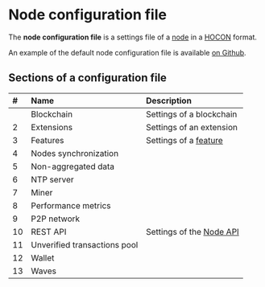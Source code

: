 # Node configuration file

The **node configuration file** is a settings file of a [node](http://confluence.wavesplatform.com/display/WDOCS/Node) in a [HOCON](https://en.wikipedia.org/wiki/HOCON) format.

An example of the default node configuration file is available [on Github](https://github.com/wavesplatform/Waves/blob/master/node/src/main/resources/application.conf).

## Sections of a configuration file

| # | Name | Description |
| :--- | :--- | :--- |
| | Blockchain | Settings of a blockchain |
| 2 | Extensions | Settings of an extension |
| 3 | Features | Settings of a [feature](/waves-node/extensions.md) |
| 4 | Nodes synchronization | |
| 5 | Non-aggregated data | |
| 6 | NTP server | |
| 7 | Miner | |
| 8 | Performance metrics | |
| 9 | P2P network   | |
| 10 | REST API | Settings of the [Node API](/waves-node/node-api.md) |
| 11 | Unverified transactions pool | |
| 12 | Wallet | |
| 13 | Waves | |
